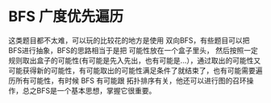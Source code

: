 # 					BFS 广度优先遍历

这类题目都不太难，可以玩的比较花的地方是使用 双向BFS，有些题目可以把BFS进行抽象，BFS的思路相当于是把 可能性放在一个盒子里头， 然后按照一定规则取出盒子的可能性(有可能是先入先出，也有可能是...），通过取出的可能性又可能获得新的可能性，有可能取出的可能性满足条件了就结束了，也有可能需要遍历所有可能性，有时候 BFS 有可能跟 拓扑排序有关，他还可以进行图的召环操作，总之BFS是一个基本思想，掌握它很重要。